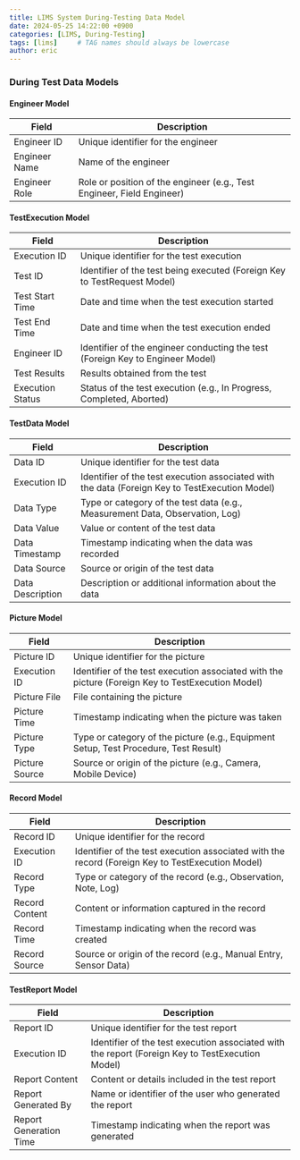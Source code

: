 ```yaml
---
title: LIMS System During-Testing Data Model
date: 2024-05-25 14:22:00 +0900
categories: [LIMS, During-Testing]
tags: [lims]     # TAG names should always be lowercase
author: eric
---
```

### During Test Data Models

#### Engineer Model

| Field        | Description                                            |
|--------------|--------------------------------------------------------|
| Engineer ID  | Unique identifier for the engineer                     |
| Engineer Name| Name of the engineer                                   |
| Engineer Role| Role or position of the engineer (e.g., Test Engineer, Field Engineer) |

#### TestExecution Model

| Field              | Description                                           |
|--------------------|-------------------------------------------------------|
| Execution ID       | Unique identifier for the test execution              |
| Test ID            | Identifier of the test being executed (Foreign Key to TestRequest Model) |
| Test Start Time    | Date and time when the test execution started         |
| Test End Time      | Date and time when the test execution ended           |
| Engineer ID        | Identifier of the engineer conducting the test (Foreign Key to Engineer Model) |
| Test Results       | Results obtained from the test                        |
| Execution Status   | Status of the test execution (e.g., In Progress, Completed, Aborted) |

#### TestData Model

| Field              | Description                                           |
|--------------------|-------------------------------------------------------|
| Data ID            | Unique identifier for the test data                   |
| Execution ID       | Identifier of the test execution associated with the data (Foreign Key to TestExecution Model) |
| Data Type          | Type or category of the test data (e.g., Measurement Data, Observation, Log) |
| Data Value         | Value or content of the test data                     |
| Data Timestamp     | Timestamp indicating when the data was recorded       |
| Data Source        | Source or origin of the test data                     |
| Data Description   | Description or additional information about the data  |

#### Picture Model

| Field          | Description                                         |
|----------------|-----------------------------------------------------|
| Picture ID     | Unique identifier for the picture                   |
| Execution ID   | Identifier of the test execution associated with the picture (Foreign Key to TestExecution Model) |
| Picture File   | File containing the picture                         |
| Picture Time   | Timestamp indicating when the picture was taken     |
| Picture Type   | Type or category of the picture (e.g., Equipment Setup, Test Procedure, Test Result) |
| Picture Source | Source or origin of the picture (e.g., Camera, Mobile Device) |

#### Record Model

| Field         | Description                                           |
|---------------|-------------------------------------------------------|
| Record ID     | Unique identifier for the record                      |
| Execution ID  | Identifier of the test execution associated with the record (Foreign Key to TestExecution Model) |
| Record Type   | Type or category of the record (e.g., Observation, Note, Log) |
| Record Content| Content or information captured in the record         |
| Record Time   | Timestamp indicating when the record was created     |
| Record Source | Source or origin of the record (e.g., Manual Entry, Sensor Data) |

#### TestReport Model

| Field             | Description                                            |
|-------------------|--------------------------------------------------------|
| Report ID         | Unique identifier for the test report                  |
| Execution ID      | Identifier of the test execution associated with the report (Foreign Key to TestExecution Model) |
| Report Content    | Content or details included in the test report         |
| Report Generated By| Name or identifier of the user who generated the report|
| Report Generation Time| Timestamp indicating when the report was generated   |
